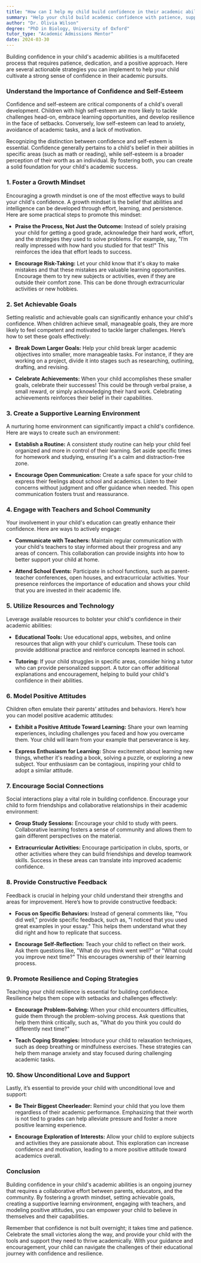 ```yaml
---
title: "How can I help my child build confidence in their academic abilities?"
summary: "Help your child build academic confidence with patience, support, and strategies that enhance self-esteem and resilience for better learning outcomes."
author: "Dr. Olivia Wilson"
degree: "PhD in Biology, University of Oxford"
tutor_type: "Academic Admissions Mentor"
date: 2024-03-30
---
```


Building confidence in your child's academic abilities is a multifaceted process that requires patience, dedication, and a positive approach. Here are several actionable strategies you can implement to help your child cultivate a strong sense of confidence in their academic pursuits.

### Understand the Importance of Confidence and Self-Esteem

Confidence and self-esteem are critical components of a child's overall development. Children with high self-esteem are more likely to tackle challenges head-on, embrace learning opportunities, and develop resilience in the face of setbacks. Conversely, low self-esteem can lead to anxiety, avoidance of academic tasks, and a lack of motivation. 

Recognizing the distinction between confidence and self-esteem is essential. Confidence generally pertains to a child's belief in their abilities in specific areas (such as math or reading), while self-esteem is a broader perception of their worth as an individual. By fostering both, you can create a solid foundation for your child's academic success.

### 1. Foster a Growth Mindset

Encouraging a growth mindset is one of the most effective ways to build your child's confidence. A growth mindset is the belief that abilities and intelligence can be developed through effort, learning, and persistence. Here are some practical steps to promote this mindset:

- **Praise the Process, Not Just the Outcome:** Instead of solely praising your child for getting a good grade, acknowledge their hard work, effort, and the strategies they used to solve problems. For example, say, "I’m really impressed with how hard you studied for that test!" This reinforces the idea that effort leads to success.

- **Encourage Risk-Taking:** Let your child know that it's okay to make mistakes and that these mistakes are valuable learning opportunities. Encourage them to try new subjects or activities, even if they are outside their comfort zone. This can be done through extracurricular activities or new hobbies. 

### 2. Set Achievable Goals

Setting realistic and achievable goals can significantly enhance your child's confidence. When children achieve small, manageable goals, they are more likely to feel competent and motivated to tackle larger challenges. Here’s how to set these goals effectively:

- **Break Down Larger Goals:** Help your child break larger academic objectives into smaller, more manageable tasks. For instance, if they are working on a project, divide it into stages such as researching, outlining, drafting, and revising. 

- **Celebrate Achievements:** When your child accomplishes these smaller goals, celebrate their successes! This could be through verbal praise, a small reward, or simply acknowledging their hard work. Celebrating achievements reinforces their belief in their capabilities.

### 3. Create a Supportive Learning Environment

A nurturing home environment can significantly impact a child's confidence. Here are ways to create such an environment:

- **Establish a Routine:** A consistent study routine can help your child feel organized and more in control of their learning. Set aside specific times for homework and studying, ensuring it's a calm and distraction-free zone.

- **Encourage Open Communication:** Create a safe space for your child to express their feelings about school and academics. Listen to their concerns without judgment and offer guidance when needed. This open communication fosters trust and reassurance.

### 4. Engage with Teachers and School Community

Your involvement in your child's education can greatly enhance their confidence. Here are ways to actively engage:

- **Communicate with Teachers:** Maintain regular communication with your child's teachers to stay informed about their progress and any areas of concern. This collaboration can provide insights into how to better support your child at home.

- **Attend School Events:** Participate in school functions, such as parent-teacher conferences, open houses, and extracurricular activities. Your presence reinforces the importance of education and shows your child that you are invested in their academic life.

### 5. Utilize Resources and Technology

Leverage available resources to bolster your child's confidence in their academic abilities:

- **Educational Tools:** Use educational apps, websites, and online resources that align with your child's curriculum. These tools can provide additional practice and reinforce concepts learned in school.

- **Tutoring:** If your child struggles in specific areas, consider hiring a tutor who can provide personalized support. A tutor can offer additional explanations and encouragement, helping to build your child's confidence in their abilities.

### 6. Model Positive Attitudes

Children often emulate their parents’ attitudes and behaviors. Here’s how you can model positive academic attitudes:

- **Exhibit a Positive Attitude Toward Learning:** Share your own learning experiences, including challenges you faced and how you overcame them. Your child will learn from your example that perseverance is key.

- **Express Enthusiasm for Learning:** Show excitement about learning new things, whether it's reading a book, solving a puzzle, or exploring a new subject. Your enthusiasm can be contagious, inspiring your child to adopt a similar attitude.

### 7. Encourage Social Connections

Social interactions play a vital role in building confidence. Encourage your child to form friendships and collaborative relationships in their academic environment:

- **Group Study Sessions:** Encourage your child to study with peers. Collaborative learning fosters a sense of community and allows them to gain different perspectives on the material.

- **Extracurricular Activities:** Encourage participation in clubs, sports, or other activities where they can build friendships and develop teamwork skills. Success in these areas can translate into improved academic confidence.

### 8. Provide Constructive Feedback

Feedback is crucial in helping your child understand their strengths and areas for improvement. Here’s how to provide constructive feedback:

- **Focus on Specific Behaviors:** Instead of general comments like, "You did well," provide specific feedback, such as, "I noticed that you used great examples in your essay." This helps them understand what they did right and how to replicate that success.

- **Encourage Self-Reflection:** Teach your child to reflect on their work. Ask them questions like, "What do you think went well?" or "What could you improve next time?" This encourages ownership of their learning process.

### 9. Promote Resilience and Coping Strategies

Teaching your child resilience is essential for building confidence. Resilience helps them cope with setbacks and challenges effectively:

- **Encourage Problem-Solving:** When your child encounters difficulties, guide them through the problem-solving process. Ask questions that help them think critically, such as, "What do you think you could do differently next time?"

- **Teach Coping Strategies:** Introduce your child to relaxation techniques, such as deep breathing or mindfulness exercises. These strategies can help them manage anxiety and stay focused during challenging academic tasks.

### 10. Show Unconditional Love and Support

Lastly, it’s essential to provide your child with unconditional love and support:

- **Be Their Biggest Cheerleader:** Remind your child that you love them regardless of their academic performance. Emphasizing that their worth is not tied to grades can help alleviate pressure and foster a more positive learning experience.

- **Encourage Exploration of Interests:** Allow your child to explore subjects and activities they are passionate about. This exploration can increase confidence and motivation, leading to a more positive attitude toward academics overall.

### Conclusion

Building confidence in your child's academic abilities is an ongoing journey that requires a collaborative effort between parents, educators, and the community. By fostering a growth mindset, setting achievable goals, creating a supportive learning environment, engaging with teachers, and modeling positive attitudes, you can empower your child to believe in themselves and their capabilities. 

Remember that confidence is not built overnight; it takes time and patience. Celebrate the small victories along the way, and provide your child with the tools and support they need to thrive academically. With your guidance and encouragement, your child can navigate the challenges of their educational journey with confidence and resilience.
    
